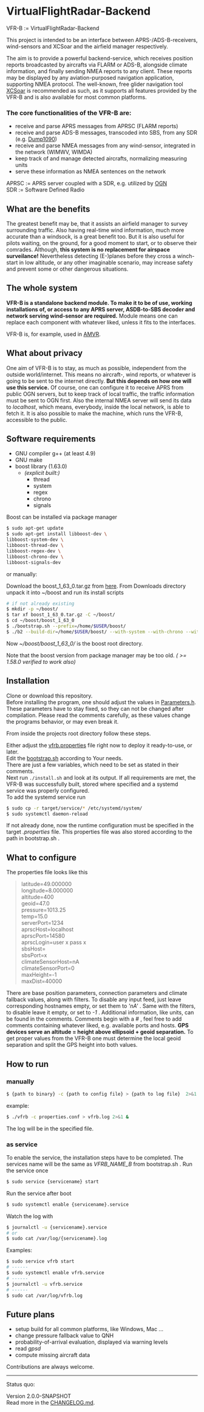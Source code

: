 # VirtualFlightRadar-Backend

VFR-B := VirtualFlightRadar-Backend

This project is intended to be an interface between APRS-/ADS-B-receivers, wind-sensors and XCSoar and the airfield manager respectively.

The aim is to provide a powerful backend-service, which receives position reports broadcasted by aircrafts via FLARM or ADS-B, alongside climate information,
and finally sending NMEA reports to any client. These reports may be displayed by any aviation-purposed navigation application, supporting NMEA protocol.
The well-known, free glider navigation tool [XCSoar](https://www.xcsoar.org/) is recommended as such, as it supports all features provided by the VFR-B
and is also available for most common platforms.

### The core functionalities of the VFR-B are:

+ receive and parse APRS messages from APRSC (FLARM reports)
+ receive and parse ADS-B messages, transcoded into SBS, from any SDR (e.g. [Dump1090](https://github.com/antirez/dump1090))
+ receive and parse NMEA messages from any wind-sensor, integrated in the network (WIMWV, WIMDA)
+ keep track of and manage detected aircrafts, normalizing measuring units
+ serve these information as NMEA sentences on the network

APRSC := APRS server coupled with a SDR, e.g. utilized by [OGN](http://wiki.glidernet.org/ "Open Glider Network")  
SDR := Software Defined Radio

## What are the benefits

The greatest benefit may be, that it assists an airfield manager to survey surrounding traffic.
Also having real-time wind information, much more accurate than a windsock, is a great benefit too.
But it is also useful for pilots waiting, on the ground, for a good moment to start, or to observe their comrades.
Although, **this system is no replacement for airspace surveilance!**
Nevertheless detecting (E-)planes before they cross a winch-start in low altitude, or any other imaginable scenario,
may increase safety and prevent some or other dangerous situations.

## The whole system

**VFR-B is a standalone backend module. To make it to be of use, working installations of, or access to any APRS server,
ASDB-to-SBS decoder and network serving wind-sensor are required.**
Module means one can replace each component with whatever liked, unless it fits to the interfaces.

VFR-B is, for example, used in [AMVR](https://github.com/rueckwaertsflieger/AMVR).

## What about privacy

One aim of VFR-B is to stay, as much as possible, independent from the outside world/internet.
This means no aircraft-, wind reports, or whatever is going to be sent to the internet directly.
**But this depends on how one will use this service.**
Of course, one can configure it to receive APRS from public OGN servers,
but to keep track of local traffic, the traffic information must be sent to OGN first.
Also the internal NMEA server will send its data to *localhost*, which means, everybody, inside the local network, is able to fetch it.
It is also possible to make the machine, which runs the VFR-B, accessible to the public.

## Software requirements

+ GNU compiler g++ (at least 4.9)
+ GNU make
+ boost library (1.63.0)
  + *(explicit built:)*
    + thread
    + system
    + regex
    + chrono
    + signals

Boost can be installed via package manager

```bash
$ sudo apt-get update
$ sudo apt-get install libboost-dev \
libboost-system-dev \
libboost-thread-dev \
libboost-regex-dev \
libboost-chrono-dev \
libboost-signals-dev
```

or manually:

Download the boost_1_63_0.tar.gz from [here](http://www.boost.org/users/history/version_1_63_0.html).
From Downloads directory unpack it into ~/boost and run its install scripts

```bash
# if not already existing
$ mkdir -p ~/boost/
$ tar xf boost_1_63_0.tar.gz -C ~/boost/
$ cd ~/boost/boost_1_63_0
$ ./bootstrap.sh --prefix=/home/$USER/boost/
$ ./b2 --build-dir=/home/$USER/boost/ --with-system --with-chrono --with-regex --with-signals --with-thread
```

Now *~/boost/boost_1_63_0/* is the boost root directory.

Note that the boost version from package manager may be too old. *( >= 1.58.0 verified to work also)*

## Installation

Clone or download this repository.  
Before installing the program, one should adjust the values in
[Parameters.h](https://github.com/Jarthianur/VirtualFlightRadar-Backend/blob/dev-2/src/util/Parameters.h).
These parameters have to stay fixed, so they can not be changed after compilation.
Please read the comments carefully, as these values change the programs behavior, or may even break it.

From inside the projects root directory follow these steps.

Either adjust the [vfrb.properties](https://github.com/Jarthianur/VirtualFlightRadar-Backend/blob/dev-2/vfrb.properties)
file right now to deploy it ready-to-use, or later.  
Edit the [bootstrap.sh](https://github.com/Jarthianur/VirtualFlightRadar-Backend/blob/dev-2/bootstrap.sh) according to Your needs.  
There are just a few variables, which need to be set as stated in their comments.  
Next run `./install.sh` and look at its output. If all requirements are met, the VFR-B was
successfully built, stored where specified and a systemd service was properly configured.  
To add the systemd service run

```bash
$ sudo cp -r target/service/* /etc/systemd/system/
$ sudo systemctl daemon-reload
```

If not already done, now the runtime configuration must be specified in the target *.properties* file.
This properties file was also stored according to the path in bootstrap.sh .

## What to configure

The properties file looks like this
>latitude=49.000000  
longitude=8.000000  
altitude=400  
geoid=47.0  
pressure=1013.25  
temp=15.0  
serverPort=1234  
aprscHost=localhost  
aprscPort=14580  
aprscLogin=user x pass x  
sbsHost=  
sbsPort=x  
climateSensorHost=nA  
climateSensorPort=0  
maxHeight=-1  
maxDist=40000

There are base position parameters, connection parameters and climate fallback values, along with filters.
To disable any input feed, just leave corresponding hostnames empty, or set them to *'nA'* .
Same with the filters, to disable leave it empty, or set to *-1* .
Additional information, like units, can be found in the comments.
Comments begin with a *#* , feel free to add comments containing whatever liked, e.g. available ports and hosts.
**GPS devices serve an altitude = height above ellipsoid + geoid separation.**
To get proper values from the VFR-B one must determine the local geoid separation and split the GPS height into both values.

## How to run

### manually

```bash
$ {path to binary} -c {path to config file} > {path to log file}  2>&1 &
```

example:

```bash
$ ./vfrb -c properties.conf > vfrb.log 2>&1 &
```

The log will be in the specified file.

### as service

To enable the service, the installation steps have to be completed.
The services name will be the same as *VFRB_NAME_B* from bootstrap.sh .
Run the service once

```bash
$ sudo service {servicename} start
```

Run the service after boot

```bash
$ sudo systemctl enable {servicename}.service
```

Watch the log with

```bash
$ journalctl -u {servicename}.service
# or
$ sudo cat /var/log/{servicename}.log
```

Examples:

```bash
$ sudo service vfrb start
# ------
$ sudo systemctl enable vfrb.service
# ------
$ journalctl -u vfrb.service
# ------
$ sudo cat /var/log/vfrb.log
```

## Future plans

+ setup build for all common platforms, like Windows, Mac ...
+ change pressure fallback value to QNH
+ probability-of-arrival evaluation, displayed via warning levels
+ read *gpsd*
+ compute missing aircraft data

Contributions are always welcome.

---
Status quo:

Version 2.0.0-SNAPSHOT  
Read more in the [CHANGELOG.md](https://github.com/Jarthianur/VirtualFlightRadar-Backend/blob/dev-2/CHANGELOG.md).